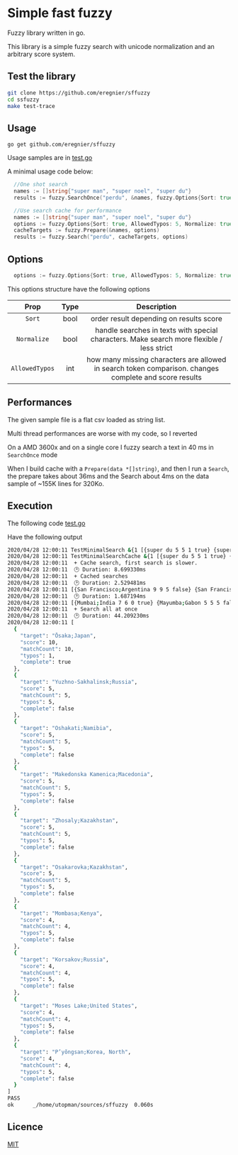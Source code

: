 # Simple fast fuzzy

Fuzzy library written in go.

This library is a simple fuzzy search with unicode normalization and an arbitrary score system.

## Test the library

```bash
git clone https://github.com/eregnier/sffuzzy
cd ssfuzzy
make test-trace
```

## Usage

`go get github.com/eregnier/sffuzzy`

Usage samples are in [test.go](test.go)

A minimal usage code below:

```go
  //One shot search
  names := []string{"super man", "super noel", "super du"}
  results := fuzzy.SearchOnce("perdu", &names, fuzzy.Options{Sort: true, AllowedTypos: 5, Normalize: true})
```

```go
  //Use search cache for performance
  names := []string{"super man", "super noel", "super du"}
  options := fuzzy.Options{Sort: true, AllowedTypos: 5, Normalize: true}
  cacheTargets := fuzzy.Prepare(&names, options)
  results := fuzzy.Search("perdu", cacheTargets, options)
```

## Options

```go
  options := fuzzy.Options{Sort: true, AllowedTypos: 5, Normalize: true}
```

This options structure have the following options

**Prop**|**Type**|**Description**
:-----:|:-----:|:-----:
`Sort`|bool|order result depending on results score
`Normalize`|bool|handle searches in texts with special characters. Make search more flexible / less strict
`AllowedTypos`|int|how many missing characters are allowed in search token comparison. changes complete and score results

## Performances

The given sample file is a flat csv loaded as string list.

Multi thread performances are worse with my code, so I reverted

On a AMD 3600x and on a single core I fuzzy search a text in 40 ms in `SearchOnce` mode

When I build cache with a `Prepare(data *[]string)`, and then I run a `Search`, the prepare takes about 36ms and the Search about 4ms on the data sample of ~155K lines for 320Ko.

## Execution

The following code [test.go](test.go)

Have the following output

```bash
2020/04/28 12:00:11 TestMinimalSearch &{1 [{super du 5 5 1 true} {super man 3 3 4 false} {super noel 3 3 5 false}] 5}
2020/04/28 12:00:11 TestMinimalSearchCache &{1 [{super du 5 5 1 true} {super man 3 3 4 false} {super noel 3 3 5 false}] 5}
2020/04/28 12:00:11  + Cache search, first search is slower.
2020/04/28 12:00:11  🕑 Duration: 8.699330ms
2020/04/28 12:00:11  + Cached searches
2020/04/28 12:00:11  🕑 Duration: 2.529481ms
2020/04/28 12:00:11 [{San Francisco;Argentina 9 9 5 false} {San Francisco de Macorís;Dominican Republic 9 9 5 false} {San Francisco;United States 9 9 5 false} {San Francisco;El Salvador 9 9 5 false} {San Fernando;Philippines 8 8 5 false}]
2020/04/28 12:00:11  🕑 Duration: 1.687194ms
2020/04/28 12:00:11 [{Mumbai;India 7 6 0 true} {Mayumba;Gabon 5 5 5 false} {Mumbwa;Zambia 5 5 5 false} {Capenda Camulemba;Angola 5 5 5 false} {Namutumba;Uganda 5 5 5 false}]
2020/04/28 12:00:11  + Search all at once
2020/04/28 12:00:11  🕑 Duration: 44.209230ms
2020/04/28 12:00:11 [
  {
    "target": "Ōsaka;Japan",
    "score": 10,
    "matchCount": 10,
    "typos": 1,
    "complete": true
  },
  {
    "target": "Yuzhno-Sakhalinsk;Russia",
    "score": 5,
    "matchCount": 5,
    "typos": 5,
    "complete": false
  },
  {
    "target": "Oshakati;Namibia",
    "score": 5,
    "matchCount": 5,
    "typos": 5,
    "complete": false
  },
  {
    "target": "Makedonska Kamenica;Macedonia",
    "score": 5,
    "matchCount": 5,
    "typos": 5,
    "complete": false
  },
  {
    "target": "Zhosaly;Kazakhstan",
    "score": 5,
    "matchCount": 5,
    "typos": 5,
    "complete": false
  },
  {
    "target": "Osakarovka;Kazakhstan",
    "score": 5,
    "matchCount": 5,
    "typos": 5,
    "complete": false
  },
  {
    "target": "Mombasa;Kenya",
    "score": 4,
    "matchCount": 4,
    "typos": 5,
    "complete": false
  },
  {
    "target": "Korsakov;Russia",
    "score": 4,
    "matchCount": 4,
    "typos": 5,
    "complete": false
  },
  {
    "target": "Moses Lake;United States",
    "score": 4,
    "matchCount": 4,
    "typos": 5,
    "complete": false
  },
  {
    "target": "P’yŏngsan;Korea, North",
    "score": 4,
    "matchCount": 4,
    "typos": 5,
    "complete": false
  }
]
PASS
ok  	_/home/utopman/sources/sffuzzy	0.060s
```

## Licence

[MIT](LICENCE.md)